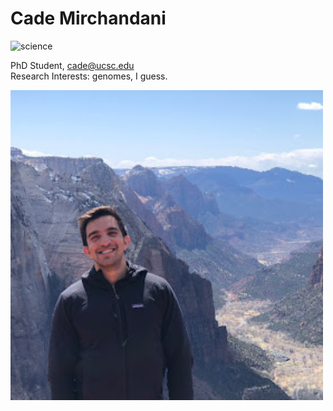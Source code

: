 # Cade Mirchandani

![science](https://img.shields.io/badge/FileType-cade-brightgreen)

PhD Student, cade@ucsc.edu  
Research Interests: genomes, I guess.  


<img src='2021-05-17.jpeg' alt='cade' width='500'/>
